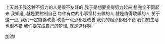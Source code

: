 上天对于我这种不努力的人是很不友好的
我于是想要变得努力起来
想完全不同起来
我知道, 就是要控制自己
每件有益的小事坚持去做的人
就是值得敬佩的人
关于这一点,
我们一定能够改善
改善一点点都是改善
我们的起点都很不错
我们的生活也很不错
我们要完成自己的梦想, 
就是这样啊!

加油!